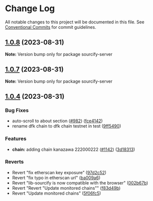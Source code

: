 # Change Log

All notable changes to this project will be documented in this file.
See [Conventional Commits](https://conventionalcommits.org) for commit guidelines.

## [1.0.8](https://github.com/ethereum/sourcify/compare/sourcify-server@1.0.7...sourcify-server@1.0.8) (2023-08-31)

**Note:** Version bump only for package sourcify-server

## [1.0.7](https://github.com/ethereum/sourcify/compare/sourcify-server@1.0.6...sourcify-server@1.0.7) (2023-08-31)

**Note:** Version bump only for package sourcify-server

## [1.0.4](https://github.com/ethereum/sourcify/compare/sourcify-server@1.0.4...sourcify-server@1.0.4) (2023-08-31)

### Bug Fixes

- auto-scroll to about section ([#982](https://github.com/ethereum/sourcify/issues/982)) ([fce4142](https://github.com/ethereum/sourcify/commit/fce4142dfee30bfe66ec3110382172d34552fab7))
- rename dfk chain to dfk chain testnet in test ([9ff5490](https://github.com/ethereum/sourcify/commit/9ff5490efc9b41aea3b7b2eb2669e9317be7ab29))

### Features

- **chain:** adding chain kanazawa 222000222 ([#1142](https://github.com/ethereum/sourcify/issues/1142)) ([3d18313](https://github.com/ethereum/sourcify/commit/3d183138776086af8b75516e8f25e2844a382e90))

### Reverts

- Revert "fix etherscan key exposure" ([97d2c52](https://github.com/ethereum/sourcify/commit/97d2c52005799a15cb539c4f71a2462e64e64cf1))
- Revert "fix typo in etherscan url" ([ba009a6](https://github.com/ethereum/sourcify/commit/ba009a64674dde355b13c1038ab38f7695b57d5e))
- Revert "lib-sourcify is now compatible with the browser" ([002b67b](https://github.com/ethereum/sourcify/commit/002b67bc90f9cab93dcec4ce08ac36990de96bbc))
- Revert "Revert "Update monitored chains"" ([f83d49b](https://github.com/ethereum/sourcify/commit/f83d49b61f6e9e49f883f81fc265701f512a65da))
- Revert "Update monitored chains" ([5f06fc5](https://github.com/ethereum/sourcify/commit/5f06fc57d3392c18fc3436bcec01e66aecb724f0))
